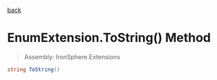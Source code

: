 ﻿

[back](/IronSphere.Extensions/types/EnumExtension)

# EnumExtension.ToString() Method

> Assembly: IronSphere.Extensions

```csharp
string ToString()
```



 